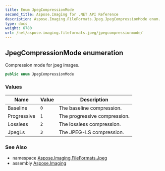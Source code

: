 ```yaml
---
title: Enum JpegCompressionMode
second_title: Aspose.Imaging for .NET API Reference
description: Aspose.Imaging.FileFormats.Jpeg.JpegCompressionMode enum. Compression mode for jpeg images
type: docs
weight: 6780
url: /net/aspose.imaging.fileformats.jpeg/jpegcompressionmode/
---
```

## JpegCompressionMode enumeration

Compression mode for jpeg images.

```csharp
public enum JpegCompressionMode
```

### Values

| Name | Value | Description |
| --- | --- | --- |
| Baseline | `0` | The baseline compression. |
| Progressive | `1` | The progressive compression. |
| Lossless | `2` | The lossless compression. |
| JpegLs | `3` | The JPEG-LS compression. |

### See Also

* namespace [Aspose.Imaging.FileFormats.Jpeg](../../aspose.imaging.fileformats.jpeg/)
* assembly [Aspose.Imaging](../../)


